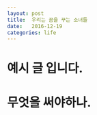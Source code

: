 ```yaml
---
layout: post
title:  우리는 꿈을 꾸는 소녀들
date:   2016-12-19
categories: life
---
```

# 예시 글 입니다.
# 무엇을 써야하나.
